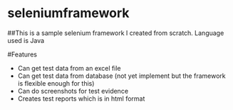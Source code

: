 # seleniumframework

##This is a sample selenium framework I created from scratch.
Language used is Java


#Features
* Can get test data from an excel file
* Can get test data from database (not yet implement but the framework is flexible enough for this)
* Can do screenshots for test evidence
* Creates test reports which is in html format

